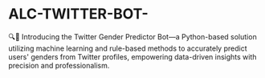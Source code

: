 # ALC-TWITTER-BOT-
🔍🤖 Introducing the Twitter Gender Predictor Bot—a Python-based solution utilizing machine learning and rule-based methods to accurately predict users' genders from Twitter profiles, empowering data-driven insights with precision and professionalism.
